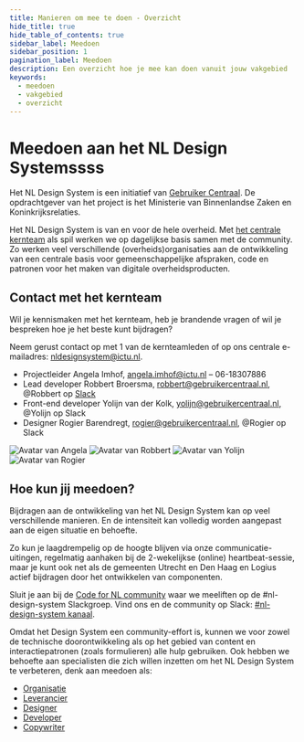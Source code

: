 ```yaml
---
title: Manieren om mee te doen - Overzicht
hide_title: true
hide_table_of_contents: true
sidebar_label: Meedoen
sidebar_position: 1
pagination_label: Meedoen
description: Een overzicht hoe je mee kan doen vanuit jouw vakgebied
keywords:
  - meedoen
  - vakgebied
  - overzicht
---
```


# Meedoen aan het NL Design Systemssss

Het NL Design System is een initiatief van [Gebruiker Centraal](https://www.gebruikercentraal.nl/). De opdrachtgever van het project is het Ministerie van Binnenlandse Zaken en Koninkrijksrelaties.

Het NL Design System is van en voor de hele overheid. Met [het centrale kernteam](06-samen-met-kernteam.md) als spil werken we op dagelijkse basis samen met de community. Zo werken veel verschillende (overheids)organisaties aan de ontwikkeling van een centrale basis voor gemeenschappelijke afspraken, code en patronen voor het maken van digitale overheidsproducten.

## Contact met het kernteam

Wil je kennismaken met het kernteam, heb je brandende vragen of wil je bespreken hoe je het beste kunt bijdragen?

Neem gerust contact op met 1 van de kernteamleden of op ons centrale e-mailadres: <a href="mailto:nldesignsystem@ictu.nl">nldesignsystem@ictu.nl</a>.

- Projectleider Angela Imhof, [angela.imhof@ictu.nl](mailto:angela.imhof@ictu.nl) – 06-18307886
- Lead developer Robbert Broersma, [robbert@gebruikercentraal.nl](mailto:robbert@gebruikercentraal.nl), @Robbert op [Slack](https://praatmee.codefor.nl)
- Front-end developer Yolijn van der Kolk, [yolijn@gebruikercentraal.nl](mailto:yolijn@gebruikercentraal.nl), @Yolijn op Slack
- Designer Rogier Barendregt, [rogier@gebruikercentraal.nl](mailto:rogier@gebruikercentraal.nl), @Rogier op Slack

<img alt="Avatar van Angela" class="avatar-coreteam" src="https://user-images.githubusercontent.com/248921/156389018-9cfe9078-3ada-4bdd-ad50-6cfdced50ff9.png" />
<img alt="Avatar van Robbert" class="avatar-coreteam" src="https://user-images.githubusercontent.com/248921/156389031-9b6e2e47-3e06-4bb7-93c9-6ddcc1013e9a.png" />
<img alt="Avatar van Yolijn" class="avatar-coreteam" src="https://user-images.githubusercontent.com/248921/156389047-60e9bf71-09c7-4494-8c59-2e0e9aa26fb5.png" />
<img alt="Avatar van Rogier" class="avatar-coreteam" src="https://user-images.githubusercontent.com/248921/156389063-521ab2f8-eec4-4edc-8d05-bfb1bb933fc2.png" />

## Hoe kun jij meedoen?

Bijdragen aan de ontwikkeling van het NL Design System kan op veel verschillende manieren. En de intensiteit kan volledig worden aangepast aan de eigen situatie en behoefte.

Zo kun je laagdrempelig op de hoogte blijven via onze communicatie-uitingen, regelmatig aanhaken bij de 2-wekelijkse (online) heartbeat-sessie, maar je kunt ook net als de gemeenten Utrecht en Den Haag en Logius actief bijdragen door het ontwikkelen van componenten.

Sluit je aan bij de [Code for NL community](https://praatmee.codefor.nl) waar we meeliften op de #nl-design-system Slackgroep. Vind ons en de community op Slack: [#nl-design-system kanaal](https://praatmee.codefor.nl/).

Omdat het Design System een community-effort is, kunnen we voor zowel de technische doorontwikkeling als op het gebied van content en interactiepatronen (zoals formulieren) alle hulp gebruiken. Ook hebben we behoefte aan specialisten die zich willen inzetten om het NL Design System te verbeteren, denk aan meedoen als:

- [Organisatie](01-als-organisatie/README.md)
- [Leverancier](02-als-leverancier/README.md)
- [Designer](03-als-designer/README.md)
- [Developer](04-als-developer/README.md)
- [Copywriter](05-als-copywriter/README.md)

<!-- DEZE PAGINA ALS MDX MET MOOI DESIGN? -->
